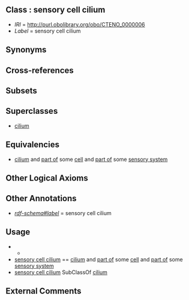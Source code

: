 
## Class : sensory cell cilium

 * *IRI* = http://purl.obolibrary.org/obo/CTENO_0000006
 * *Label* = sensory cell cilium

## Synonyms


## Cross-references


## Subsets


## Superclasses

 * [cilium](../../GO/29/GO_0005929.md)

## Equivalencies

 * [cilium](../../GO/29/GO_0005929.md) and [part of](../../BFO/50/BFO_0000050.md) some [cell](../../CL/00/CL_0000000.md) and [part of](../../BFO/50/BFO_0000050.md) some [sensory system](../../UBERON/32/UBERON_0001032.md)

## Other Logical Axioms


## Other Annotations

 * *[rdf-schema#label](../../el/rdf-schema#label.md)* = sensory cell cilium

## Usage

 * -
 * [sensory cell cilium](../../CTENO/06/CTENO_0000006.md) == [cilium](../../GO/29/GO_0005929.md) and [part of](../../BFO/50/BFO_0000050.md) some [cell](../../CL/00/CL_0000000.md) and [part of](../../BFO/50/BFO_0000050.md) some [sensory system](../../UBERON/32/UBERON_0001032.md)
 * [sensory cell cilium](../../CTENO/06/CTENO_0000006.md) SubClassOf [cilium](../../GO/29/GO_0005929.md)

## External Comments

